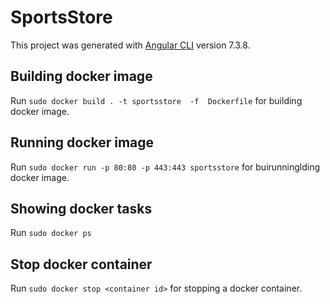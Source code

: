 # SportsStore

This project was generated with [Angular CLI](https://github.com/angular/angular-cli) version 7.3.8.

## Building docker image

Run `sudo docker build . -t sportsstore  -f  Dockerfile` for building docker image.

## Running docker image

Run `sudo docker run -p 80:80 -p 443:443 sportsstore` for buirunninglding docker image.

## Showing docker tasks

Run `sudo docker ps`

## Stop docker container

Run `sudo docker stop <container id>` for stopping a docker container.
